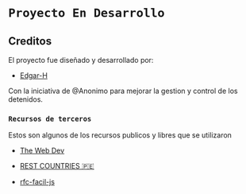 # `Proyecto En Desarrollo`

## Creditos

El proyecto fue diseñado y desarrollado por:

- [Edgar-H](https://github.com/Edgar-H)

Con la iniciativa de @Anonimo para mejorar la gestion y control de los detenidos.

### `Recursos de terceros`

Estos son algunos de los recursos publicos y libres que se utilizaron

- [The Web Dev](https://thewebdev.info/mexican-states-array-and-select-element/)

- [REST COUNTRIES 🇵🇪](https://restcountries.com/)

- [rfc-facil-js](https://github.com/josketres/rfc-facil-js)
